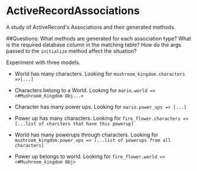 # ActiveRecordAssociations
A study of ActiveRecord's Associations and their generated methods.

##Questions: What methods are generated for each association type? What is the required database column in the matching table? How do the args passed to the `initialize` method affect the situation?

Experiment with three models. 
 - World has many characters. Looking for `mushroom_kingdom.characters =>[...]`
 - Characters belong to a World. Looking for `mario.world => <#Mushroom_Kingdom Obj...>`
  
 - Character has many power ups. Looking for `mario.power_ups => [...]`
 - Power up has many characters. Looking for `fire_flower.characters => [...list of charcters that have this powerup]`
 
 - World has many powerups through characters. Looking for `mushroom_kingdom.power_ups => [...list of powerups from all characters]`
 - Power up belongs to world. Looking for `fire_flower.world => <#Mushroom_kingdom Obj>`
 


